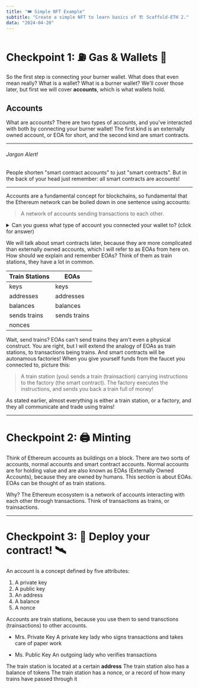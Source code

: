```yaml
---
title: "🎟 Simple NFT Example"
subtitle: "Create a simple NFT to learn basics of 🏗 Scaffold-ETH 2."
data: "2024-04-20"
---
```


# Checkpoint 1: ⛽️ Gas & Wallets 👛

So the first step is connecting your burner wallet. What does that even mean really?
What is a wallet? What is a burner wallet? We'll cover those later, but first we will
cover **accounts**, which is what wallets hold.

## Accounts

What are accounts? There are two types of accounts, and you've interacted with both
by connecting your burner wallet! The first kind is an externally owned account, or
EOA for short, and the second kind are smart contracts.

---

###### Jargon Alert!

People shorten "smart contract accounts" to just "smart contracts". But in the back
of your head just remember: all smart contracts are accounts!

---

Accounts are a fundamental concept for blockchains, so fundamental that the Ethereum
network can be boiled down in one sentence using accounts:

> A network of accounts sending transactions to each other.

<details>
  <summary>Can you guess what type of account you connected your wallet to? (click for answer)</summary>

A smart contract account! You connected to it so you can grab funds. Or rather, request that
the smart contract give you funds through a transaction.

</details>

We will talk about smart contracts later, because they are more complicated than
externally owned accounts, which I will refer to as EOAs from here on. How should we
explain and remember EOAs? Think of them as train stations, they have a lot in common.

| Train Stations | EOAs         |
| -------------- | ------------ |
| keys           | keys         |
| addresses      | addresses    |
| balances       | balances     |
| sends trains   | sends trains |
| nonces         |              |

Wait, send trains? EOAs can't send trains they arn't even a physical construct. You are
right, but I will extend the analogy of EOAs as train stations, to transactions being
trains. And smart contracts will be autonamous factories! When you give yourself funds
from the faucet you connected to, picture this:

> A train station (you) sends a train (trainsaction) carrying instructions to the factory (the smart contract). The factory executes the instructions, and sends you back a train full of money!

As stated earlier, almost everything is either a train station, or a factory, and they
all communicate and trade using trains!

---

# Checkpoint 2: 🖨 Minting

Think of Ethereum accounts as buildings on a block. There are two sorts of accounts,
normal accounts and smart contract accounts. Normal accounts are for holding value
and are also known as EOAs (Externally Owned Accounts), because they are owned by
humans. This section is about EOAs. EOAs can be thought of as train stations.

Why? The Ethereum ecosystem is a network of accounts interacting with each other
through transactions. Think of transactions as trains, or trainsactions.

---

# Checkpoint 3: 💾 Deploy your contract! 🛰

An account is a concept defined by five attributes:

1. A private key
2. A public key
3. An address
4. A balance
5. A nonce

Accounts are train stations, because you use them to send transctions (trainsactions)
to other accounts.

- Mrs. Private Key
  A private key lady who signs transactions and takes care of paper work

- Ms. Public Key
  An outgoing lady who verifies transactions

The train station is located at a certain **address**
The train station also has a balance of tokens
The train station has a nonce, or a record of how many trains have passed through it

<!-- ![A train station](http://localhost:3000/images/train-station.svg) -->

